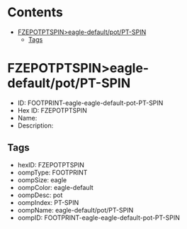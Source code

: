 



Contents
========

* [FZEPOTPTSPIN>eagle-default/pot/PT-SPIN](#fzepotptspineagle-defaultpotpt-spin)
	* [Tags](#tags)

# FZEPOTPTSPIN>eagle-default/pot/PT-SPIN

- ID: FOOTPRINT-eagle-eagle-default-pot-PT-SPIN
- Hex ID: FZEPOTPTSPIN
- Name: 
- Description: 

## Tags

- hexID: FZEPOTPTSPIN
- oompType: FOOTPRINT
- oompSize: eagle
- oompColor: eagle-default
- oompDesc: pot
- oompIndex: PT-SPIN
- oompName: eagle-default/pot/PT-SPIN
- oompID: FOOTPRINT-eagle-eagle-default-pot-PT-SPIN
